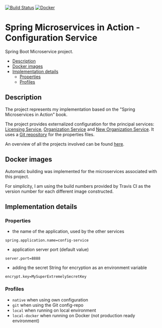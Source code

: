 [![Build Status](https://travis-ci.org/mariamihai/sma-configuration-service.svg?branch=master)](https://travis-ci.org/mariamihai/sma-configuration-service)
[![Docker](https://img.shields.io/docker/v/mariamihai/sma-configuration-service?sort=date)](https://hub.docker.com/r/mariamihai/sma-configuration-service)

# Spring Microservices in Action - Configuration Service

Spring Boot Microservice project.

  - [Description](#description)
  - [Docker images](#docker-images)
  - [Implementation details](#implementation-details)
    - [Properties](#properties)
    - [Profiles](#profiles)

## Description

The project represents my implementation based on the "Spring Microservices in Action" book.

The project provides externalized configuration for the principal services: [Licensing Service](../sma-licensing-service), 
[Organization Service](../sma-organization-service) and [New Organization Service](../sma-organization-new-service). 
It uses a [Git repository](../sma-config-repo) for the properties files.

An overview of all the projects involved can be found [here](../../..).

## Docker images

Automatic building was implemented for the microservices associated with this project.

For simplicity, I am using the build numbers provided by Travis CI as the version number for each different image constructed.

## Implementation details

### Properties

- the name of the application, used by the other services 
```
spring.application.name=config-service
```
- application server port (default value)
```
server.port=8888
```
- adding the secret String for encryption as an environment variable
```
encrypt.key=MySuperExtremelySecretKey
```

### Profiles

- `native` when using own configuration
- `git` when using the Git config-repo
- `local` when running on local environment
- `local-docker` when running on Docker (not production ready environment)
